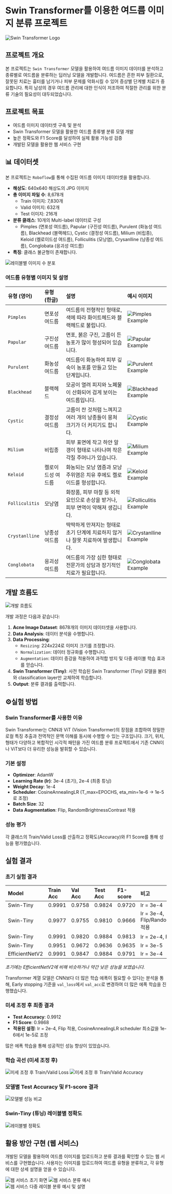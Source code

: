 # Swin Transformer를 이용한 여드름 이미지 분류 프로젝트

![Swin Transformer Logo](https://github.com/jeong-hoon-kim/Acne-Type-SwinClassifier/blob/main/images/swin_transformer.jpg)

## 프로젝트 개요

본 프로젝트는 `Swin Transformer` 모델을 활용하여 여드름 이미지 데이터를 분석하고 종류별로 여드름을 분류하는 딥러닝 모델을 개발합니다. 여드름은 흔한 피부 질환으로, 잘못된 치료는 흉터를 남기거나 피부 문제를 악화시킬 수 있어 증상별 단계별 치료가 중요합니다. 특히 남성의 경우 여드름 관리에 대한 인식이 저조하여 적절한 관리를 위한 분류 기술의 필요성이 대두되었습니다.

## 프로젝트 목표

* 여드름 이미지 데이터셋 구축 및 분석
* Swin Transformer 모델을 활용한 여드름 종류별 분류 모델 개발
* 높은 정확도와 F1 Score를 달성하여 실제 활용 가능성 검증
* 개발된 모델을 활용한 웹 서비스 구현

## 📊 데이터셋

본 프로젝트는 `Roboflow`를 통해 수집된 여드름 이미지 데이터셋을 활용합니다.

* **해상도**: 640x640 해상도의 JPG 이미지 
* **총 이미지 파일 수**: 8,678개 
    * Train 이미지: 7,830개 
    * Valid 이미지: 632개 
    * Test 이미지: 216개 
* **분류 클래스**: 10개의 Multi-label 데이터로 구성 
    * Pimples (면포성 여드름), Papular (구진성 여드름), Purulent (화농성 여드름), Blackhead (블랙헤드), Cystic (결정성 여드름), Milium (비립종), Keloid (켈로이드성 여드름), Folliculitis (모낭염), Crysanlline (낭종성 여드름), Conglobata (응괴성 여드름) 
* **특징**: 클래스 불균형이 존재합니다.

![레이블별 이미지 수 분포](https://github.com/jeong-hoon-kim/Acne-Type-SwinClassifier/blob/main/images/label_distribution.png?raw=true)

### 여드름 유형별 이미지 및 설명

| 유형 (영어)    | 유형 (한글)      | 설명                                                                                                                                                                                                                               | 예시 이미지                                                                                                                                                                 |
| :------------- | :--------------- | :--------------------------------------------------------------------------------------------------------------------------------------------------------------------------------------------------------------------------------- | :-------------------------------------------------------------------------------------------------------------------------------------------------------------------------- |
| `Pimples`      | 면포성 여드름     | 여드름의 전형적인 형태로, 색에 따라 화이트헤드와 블랙헤드로 불립니다.                                                                                                                                                     | ![Pimples Example](https://github.com/jeong-hoon-kim/Acne-Type-SwinClassifier/blob/main/images/example_pimples.png?raw=true)  |
| `Papular`      | 구진성 여드름     | 면포, 붉은 구진, 고름이 든 농포가 많이 형성되어 있습니다.                                                                                                                                                                | ![Papular Example](https://github.com/jeong-hoon-kim/Acne-Type-SwinClassifier/blob/main/images/example_papular.png?raw=true)  |
| `Purulent`     | 화농성 여드름     | 여드름이 화농하여 피부 깊숙이 농포를 만들고 있는 단계입니다.                                                                                                                                                            | ![Purulent Example](https://github.com/jeong-hoon-kim/Acne-Type-SwinClassifier/blob/main/images/example_purulent.png?raw=true)  |
| `Blackhead`    | 블랙헤드          | 모공이 열려 피지와 노폐물이 산화되어 검게 보이는 여드름입니다.                                                                                                                                                            | ![Blackhead Example](https://github.com/jeong-hoon-kim/Acne-Type-SwinClassifier/blob/main/images/example_blackhead.png?raw=true)  |
| `Cystic`       | 결정성 여드름     | 고름이 찬 것처럼 느껴지고 여러 개의 낭종들이 뭉쳐 크기가 더 커지기도 합니다.                                                                                                                                             | ![Cystic Example](https://github.com/jeong-hoon-kim/Acne-Type-SwinClassifier/blob/main/images/example_cystic.png?raw=true)  |
| `Milium`       | 비립종            | 피부 표면에 작고 하얀 알갱이 형태로 나타나며 작은 각질 주머니가 있습니다.                                                                                                                                               | ![Milium Example](https://github.com/jeong-hoon-kim/Acne-Type-SwinClassifier/blob/main/images/example_milium.png?raw=true)  |
| `Keloid`       | 켈로이드성 여드름  | 화농되는 모낭 염증과 모낭 주위염은 치유 후에도 켈로이드를 형성합니다.                                                                                                                                                     | ![Keloid Example](https://github.com/jeong-hoon-kim/Acne-Type-SwinClassifier/blob/main/images/example_keloid.png?raw=true)  |
| `Folliculitis` | 모낭염            | 화장품, 피부 마찰 등 외적 요인으로 손상을 받거나, 피부 면역이 약해져 생깁니다.                                                                                                                                             | ![Folliculitis Example](https://github.com/jeong-hoon-kim/Acne-Type-SwinClassifier/blob/main/images/example_folliculitis.png?raw=true)  |
| `Crystanlline` | 낭종성 여드름     | 딱딱하게 만져지는 형태로 초기 단계에 치료하지 않거나 잘못 치료하여 발생합니다.                                                                                                                                           | ![Crystanlline Example](https://github.com/jeong-hoon-kim/Acne-Type-SwinClassifier/blob/main/images/example_crystanlline.png?raw=true)  |
| `Conglobata`   | 응괴성 여드름     | 여드름의 가장 심한 형태로 전문가의 상담과 장기적인 치료가 필요합니다.                                                                                                                                                     | ![Conglobata Example](https://github.com/jeong-hoon-kim/Acne-Type-SwinClassifier/blob/main/images/example_conglobata.png?raw=true)  |

## 개발 흐름도

![개발 흐름도](https://github.com/jeong-hoon-kim/Acne-Type-SwinClassifier/blob/main/images/flowchart.png?raw=true)

개발 과정은 다음과 같습니다:
1.  **Acne Image Dataset**: 8678개의 이미지 데이터셋을 사용합니다.
2.  **Data Analysis**: 데이터 분석을 수행합니다.
3.  **Data Processing**:
    * `Resizing`: 224x224로 이미지 크기를 조정합니다.
    * `Normalization`: 데이터 정규화를 수행합니다.
    * `Augmentation`: 데이터 증강을 적용하여 과적합 방지 및 다중 레이블 학습 효과를 얻습니다.
4.  **Swin Transformer (Tiny)**: 사전 학습된 Swin Transformer (Tiny) 모델을 불러와 classification layer만 교체하여 학습합니다.
5.  **Output**: 분류 결과를 출력합니다.

## ⚙실험 방법

### Swin Transformer를 사용한 이유
Swin Transformer는 CNN과 ViT (Vision Transformer)의 장점을 조합하여 정밀한 로컬 특징 추출과 전역적인 문맥 이해를 동시에 수행할 수 있는 구조입니다. 크기, 위치, 형태가 다양하고 복합적인 시각적 패턴을 가진 여드름 분류 프로젝트에서 기존 CNN이나 ViT보다 더 유리한 성능을 발휘할 수 있습니다.

### 기본 설정
* **Optimizer**: AdamW 
* **Learning Rate (lr)**: 3e-4 (초기), 2e-4 (최종 튜닝) 
* **Weight Decay**: 1e-4 
* **Scheduler**: CosineAnnealingLR (T_max=EPOCHS, eta_min=1e-6 -> 1e-5로 조정) 
* **Batch Size**: 32 
* **Data Augmentation**: Flip, RandomBrightnessContrast 적용 

### 성능 평가
각 클래스의 Train/Valid Loss를 산출하고 정확도(Accuracy)와 F1 Score를 통해 성능을 평가했습니다.

## 실험 결과

### 초기 실험 결과

| Model        | Train Acc | Val Acc | Test Acc | F1-score | 비고                                   |
| :----------- | :-------- | :------ | :------- | :------- | :------------------------------------- |
| Swin-Tiny    | 0.9991    | 0.9758  | 0.9824   | 0.9720   | lr = 3e-4                    |
| Swin-Tiny    | 0.9977    | 0.9755  | 0.9810   | 0.9666   | lr = 3e-4, Flip/RandomBrightnessContrast 적용  |
| Swin-Tiny    | 0.9991    | 0.9820  | 0.9884   | 0.9813   | lr = 2e-4, Flip 적용                    |
| Swin-Tiny    | 0.9951    | 0.9672  | 0.9636   | 0.9635   | lr = 3e-5                               |
| EfficientNetV2 | 0.9991    | 0.9847  | 0.9884   | 0.9791   | lr = 3e-4                               |

*초기에는 EfficientNetV2에 비해 비슷하거나 약간 낮은 성능을 보였습니다.*

Transformer 계열 모델은 CNN보다 더 많은 학습 에폭이 필요할 수 있다는 분석을 통해, Early stopping 기준을 `val_loss`에서 `val_acc`로 변경하여 더 많은 에폭 학습을 진행했습니다.

### 미세 조정 후 최종 결과

* **Test Accuracy**: 0.9912 
* **F1 Score**: 0.9868 
* **적용된 설정**: lr = 2e-4, Flip 적용, CosineAnnealingLR scheduler 최소값을 1e-6에서 1e-5로 조정 

많은 에폭 학습을 통해 성공적인 성능 향상이 있었습니다.

### 학습 곡선 (미세 조정 후)
![미세 조정 후 Train/Valid Loss](https://github.com/jeong-hoon-kim/Acne-Type-SwinClassifier/blob/main/images/tuned_loss.png?raw=true)
![미세 조정 후 Train/Valid Accuracy](https://github.com/jeong-hoon-kim/Acne-Type-SwinClassifier/blob/main/images/tuned_accuracy.png?raw=true)

### 모델별 Test Accuracy 및 F1-score 결과
![모델별 성능 비교](https://github.com/jeong-hoon-kim/Acne-Type-SwinClassifier/blob/main/images/model_comparison.png?raw=true)

### Swin-Tiny (튜닝) 레이블별 정확도
![레이블별 정확도](https://github.com/jeong-hoon-kim/Acne-Type-SwinClassifier/blob/main/images/label_accuracy.png?raw=true)

## 활용 방안 구현 (웹 서비스)

개발된 모델을 활용하여 여드름 이미지를 업로드하고 분류 결과를 확인할 수 있는 웹 서비스를 구현했습니다.
사용자는 이미지를 업로드하여 여드름 유형을 분류하고, 각 유형에 대한 상세 설명을 얻을 수 있습니다.

![웹 서비스 초기 화면](https://github.com/jeong-hoon-kim/Acne-Type-SwinClassifier/blob/main/images/web_service_initial.png?raw=true)
![웹 서비스 분류 예시](https://github.com/jeong-hoon-kim/Acne-Type-SwinClassifier/blob/main/images/web_service_classification.png?raw=true)
![웹 서비스 다중 레이블 분류 예시 및 설명](https://github.com/jeong-hoon-kim/Acne-Type-SwinClassifier/blob/main/images/web_service_multi_label.png?raw=true)
